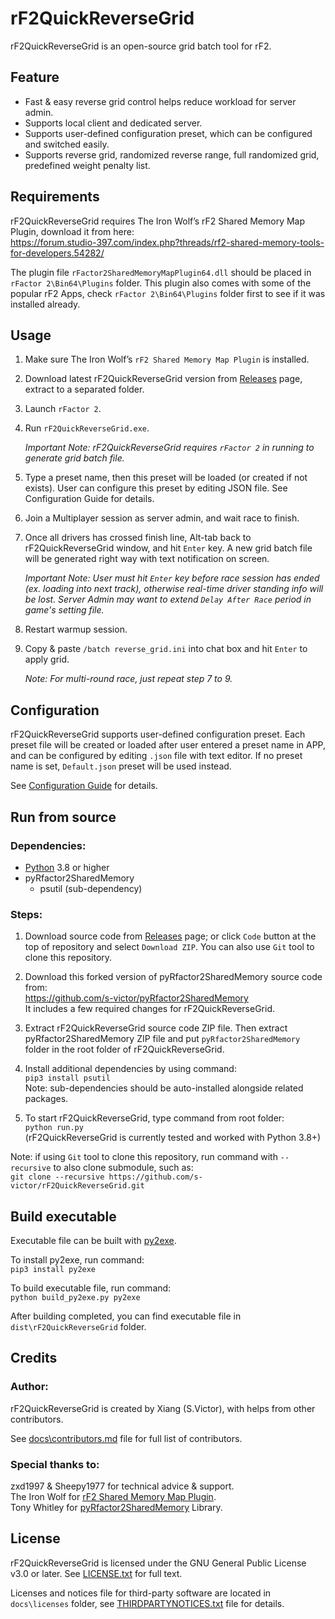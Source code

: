 # rF2QuickReverseGrid

rF2QuickReverseGrid is an open-source grid batch tool for rF2.


## Feature
- Fast & easy reverse grid control helps reduce workload for server admin.
- Supports local client and dedicated server. 
- Supports user-defined configuration preset, which can be configured and switched easily.
- Supports reverse grid, randomized reverse range, full randomized grid, predefined weight penalty list.


## Requirements
rF2QuickReverseGrid requires The Iron Wolf’s rF2 Shared Memory Map Plugin, download it from here:  
https://forum.studio-397.com/index.php?threads/rf2-shared-memory-tools-for-developers.54282/

The plugin file `rFactor2SharedMemoryMapPlugin64.dll` should be placed in `rFactor 2\Bin64\Plugins` folder. This plugin also comes with some of the popular rF2 Apps, check `rFactor 2\Bin64\Plugins` folder first to see if it was installed already.


## Usage
1. Make sure The Iron Wolf’s `rF2 Shared Memory Map Plugin` is installed.

2. Download latest rF2QuickReverseGrid version from [Releases](https://github.com/s-victor/rF2QuickReverseGrid/releases) page, extract to a separated folder.

3. Launch `rFactor 2`.

4. Run `rF2QuickReverseGrid.exe`.

    *Important Note: rF2QuickReverseGrid requires `rFactor 2` in running to generate grid batch file.*

5. Type a preset name, then this preset will be loaded (or created if not exists). User can configure this preset by editing JSON file. See Configuration Guide for details.

6. Join a Multiplayer session as server admin, and wait race to finish.

7. Once all drivers has crossed finish line, Alt-tab back to rF2QuickReverseGrid window, and hit `Enter` key. A new grid batch file will be generated right way with text notification on screen.
    
    *Important Note: User must hit `Enter` key before race session has ended (ex. loading into next track), otherwise real-time driver standing info will be lost. Server Admin may want to extend `Delay After Race` period in game's setting file.*

8. Restart warmup session.

9. Copy & paste `/batch reverse_grid.ini` into chat box and hit `Enter` to apply grid.

    *Note: For multi-round race, just repeat step 7 to 9.*


## Configuration
rF2QuickReverseGrid supports user-defined configuration preset. Each preset file will be created or loaded after user entered a preset name in APP, and can be configured by editing `.json` file with text editor. If no preset name is set, `Default.json` preset will be used instead.

See [Configuration Guide](./docs/configuration.md) for details.


## Run from source

### Dependencies:
* [Python](https://www.python.org/) 3.8 or higher
* pyRfactor2SharedMemory
    * psutil (sub-dependency)


### Steps:
1. Download source code from [Releases](https://github.com/s-victor/rF2QuickReverseGrid/releases) page; or click `Code` button at the top of repository and select `Download ZIP`. You can also use `Git` tool to clone this repository.

2. Download this forked version of pyRfactor2SharedMemory source code from:  
https://github.com/s-victor/pyRfactor2SharedMemory  
It includes a few required changes for rF2QuickReverseGrid.

3. Extract rF2QuickReverseGrid source code ZIP file. Then extract pyRfactor2SharedMemory ZIP file and put `pyRfactor2SharedMemory` folder in the root folder of rF2QuickReverseGrid.

4. Install additional dependencies by using command:  
`pip3 install psutil`  
Note: sub-dependencies should be auto-installed alongside related packages.

5. To start rF2QuickReverseGrid, type command from root folder:  
`python run.py`  
(rF2QuickReverseGrid is currently tested and worked with Python 3.8+)

Note: if using `Git` tool to clone this repository, run command with `--recursive` to also clone submodule, such as:  
`git clone --recursive https://github.com/s-victor/rF2QuickReverseGrid.git`


## Build executable
Executable file can be built with [py2exe](http://www.py2exe.org).

To install py2exe, run command:  
`pip3 install py2exe`

To build executable file, run command:  
`python build_py2exe.py py2exe`

After building completed, you can find executable file in `dist\rF2QuickReverseGrid` folder.


## Credits
### Author:
rF2QuickReverseGrid is created by Xiang (S.Victor), with helps from other contributors.

See [docs\contributors.md](./docs/contributors.md) file for full list of contributors.

### Special thanks to:  
zxd1997 & Sheepy1977 for technical advice & support.  
The Iron Wolf for [rF2 Shared Memory Map Plugin](https://github.com/TheIronWolfModding/rF2SharedMemoryMapPlugin).  
Tony Whitley for [pyRfactor2SharedMemory](https://github.com/TonyWhitley/pyRfactor2SharedMemory) Library.  


## License

rF2QuickReverseGrid is licensed under the GNU General Public License v3.0 or later. See [LICENSE.txt](./LICENSE.txt) for full text.

Licenses and notices file for third-party software are located in `docs\licenses` folder, see [THIRDPARTYNOTICES.txt](./docs/licenses/THIRDPARTYNOTICES.txt) file for details.
